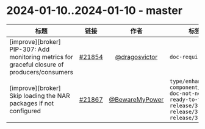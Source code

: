 # 2024-01-10..2024-01-10 - master
| 标题 | 链接 | 作者 | 标签 |
| - | :--: | :--: | - |
| [improve][broker] PIP-307: Add monitoring metrics for graceful closure of producers/consumers | [#21854](https://github.com/apache/pulsar/pull/21854) | [@dragosvictor](https://github.com/dragosvictor) | `doc-required`  | 
| [improve][broker] Skip loading the NAR packages if not configured | [#21867](https://github.com/apache/pulsar/pull/21867) | [@BewareMyPower](https://github.com/BewareMyPower) | `type/enhancement` `component/broker` `doc-not-needed` `ready-to-test` `release/3.0.3` `release/3.1.3` `release/3.2.1`  | 
